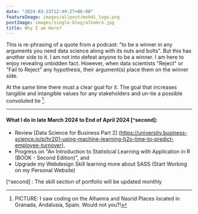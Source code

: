 ```yaml
---
date: "2024-03-23T12:49:27+06:00"
featureImage: images/allpost/mehdi_logo.png
postImage: images/single-blog/alhamra.jpg
title: Why I am Here?
---
```


This is re-phrasing of a quote from a podcast: "to be a winner in any arguments you need data science along with its nuts and bolts". But this has another side to it. I am not into defeat anyone to be a winner. I am here to enjoy revealing unbidden fact. However, when data scientists "Reject" or "Fail to Reject" any hypothesis, their argument(s) place them on the winner side.  

At the same time there must a clear goal for it. The goal that increases tangible and intangible values for any stakeholders and un-tie a possible convoluted tie [^first].

----

#### What I do in late March 2024 to End of April 2024 [^second]:

- Review [Data Science for Business Part 2] (https://university.business-science.io/p/hr201-using-machine-learning-h2o-lime-to-predict-employee-turnover),
- Progress on "An Introduction to Statistical Learning with Application in R (BOOK - Second Edition)", and
- Upgrade my Webdesign Skill learning more about SASS (Start Working on my Personal Website)

[^first]: PICTURE: I saw coding on the Alhamra and Nasrid Places located in Granada, Andalusia, Spain. Would not you?!

[^second] : The skill section of portfolio will be updated monthly